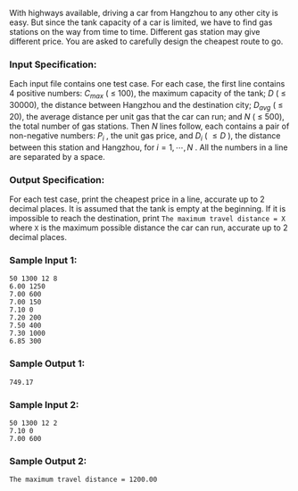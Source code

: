 <!-- Title
To Fill or Not to Fill (25)
-->
With highways available, driving a car from Hangzhou to any other city is
easy. But since the tank capacity of a car is limited, we have to find gas
stations on the way from time to time. Different gas station may give
different price. You are asked to carefully design the cheapest route to go.

### Input Specification:

Each input file contains one test case. For each case, the first line contains
4 positive numbers: $C_{max}$ ( $\le$ 100), the maximum capacity of the tank;
$D$ ( $\le$ 30000), the distance between Hangzhou and the destination city;
$D_{avg}$ ( $\le$ 20), the average distance per unit gas that the car can run;
and $N$ ( $\le$ 500), the total number of gas stations. Then $N$ lines follow,
each contains a pair of non-negative numbers: $P_i$ , the unit gas price, and
$D_i$ ( $\le D$ ), the distance between this station and Hangzhou, for
$i=1,\cdots ,N$ . All the numbers in a line are separated by a space.

### Output Specification:

For each test case, print the cheapest price in a line, accurate up to 2
decimal places. It is assumed that the tank is empty at the beginning. If it
is impossible to reach the destination, print `The maximum travel distance =
X` where `X` is the maximum possible distance the car can run, accurate up to
2 decimal places.

### Sample Input 1:

    
    
    50 1300 12 8
    6.00 1250
    7.00 600
    7.00 150
    7.10 0
    7.20 200
    7.50 400
    7.30 1000
    6.85 300

### Sample Output 1:

    
    
    749.17

### Sample Input 2:

    
    
    50 1300 12 2
    7.10 0
    7.00 600

### Sample Output 2:

    
    
    The maximum travel distance = 1200.00


